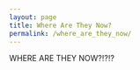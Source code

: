 ```yaml
---
layout: page
title: Where Are They Now?
permalink: /where_are_they_now/
---
```

WHERE ARE THEY NOW?!?!?
